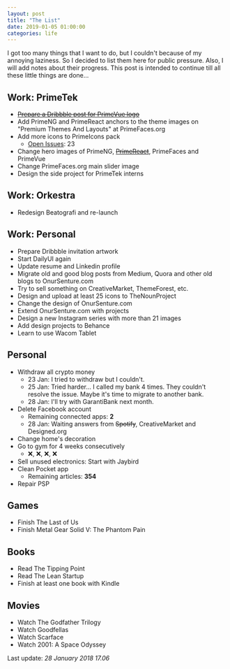 ```yaml
---
layout: post		
title: "The List"		
date: 2019-01-05 01:00:00		
categories: life
---
```


I got too many things that I want to do, but I couldn't because of my annoying laziness. So I decided to list them here for public pressure. Also, I will add notes about their progress. This post is intended to continue till all these little things are done... 

## Work: PrimeTek
- [~~Prepare a Dribbble post for PrimeVue logo~~](https://dribbble.com/shots/5906210-PrimeVue-Logo)
- Add PrimeNG and PrimeReact anchors to the theme images on "Premium Themes And Layouts" at PrimeFaces.org
- Add more icons to PrimeIcons pack
    - [Open Issues](https://github.com/primefaces/primeicons/issues): 23
- Change hero images of PrimeNG, [~~PrimeReact~~](https://github.com/primefaces/primereact/commit/c8b756e4281cfaf8448553d7410a1fefd1099e7e), PrimeFaces and PrimeVue
- Change PrimeFaces.org main slider image
- Design the side project for PrimeTek interns

## Work: Orkestra
- Redesign Beatografi and re-launch

## Work: Personal
- Prepare Dribbble invitation artwork
- Start DailyUI again
- Update resume and Linkedin profile
- Migrate old and good blog posts from Medium, Quora and other old blogs to OnurSenture.com
- Try to sell something on CreativeMarket, ThemeForest, etc.
- Design and upload at least 25 icons to TheNounProject
- Change the design of OnurSenture.com
- Extend OnurSenture.com with projects
- Design a new Instagram series with more than 21 images
- Add design projects to Behance
- Learn to use Wacom Tablet

## Personal
- Withdraw all crypto money
    - 23 Jan: I tried to withdraw but I couldn't.
    - 25 Jan: Tried harder... I called my bank 4 times. They couldn't resolve the issue. Maybe it's time to migrate to another bank.
    - 28 Jan: I'll try with GarantiBank next month.
- Delete Facebook account
    - Remaining connected apps: **2**
    - 28 Jan: Waiting answers from ~~Spotify~~, CreativeMarket and Designed.org
- Change home's decoration
- Go to gym for 4 weeks consecutively
    - ❌, ❌, ❌, ❌
- Sell unused electronics: Start with Jaybird
- Clean Pocket app
    - Remaining articles: **354**
- Repair PSP

## Games
- Finish The Last of Us
- Finish Metal Gear Solid V: The Phantom Pain

## Books
- Read The Tipping Point
- Read The Lean Startup
- Finish at least one book with Kindle

## Movies
- Watch The Godfather Trilogy
- Watch Goodfellas
- Watch Scarface
- Watch 2001: A Space Odyssey

Last update: *28 January 2018 17.06*
